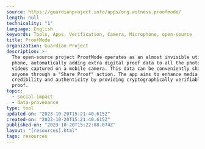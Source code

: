 ```yaml
---
source: https://guardianproject.info/apps/org.witness.proofmode/
length: null
technicality: "1"
language: English
keywords: Tools, Apps, Verification, Camera, Microphone, open-source
title: ProofMode
organization: Guardian Project
description: >-
  The open-source project ProofMode operates as an almost invisible utility on a
  phone, automatically adding extra digital proof data to all the photos and
  videos captured on a mobile camera. This data can be conveniently shared with
  anyone through a "Share Proof" action. The app aims to enhance media's
  credibility and authenticity by providing cryptographically verifiable digital
  proof.
topic:
  - social-impact
  - data-provenance
type: tool
updated-on: "2023-10-20T15:21:40.615Z"
created-on: "2023-10-20T15:21:40.615Z"
published-on: "2023-10-20T15:22:08.074Z"
layout: "[resources].html"
tags: resources
---
```

